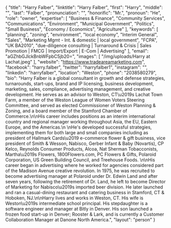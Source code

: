 {
  "title": "Harry Falber",
  "linktitle": "Harry Falber",
  "first": "Harry",
  "middle": "",
  "last": "Falber",
  "pronunciation": "",
  "honorific": "Mr.",
  "pronoun": "He",
  "role": "owner",
  "expertise": [
    "Business & Finance",
    "Community Services",
    "Communications",
    "Environment",
    "Municipal Government",
    "Politics",
    "Small Business",
    "Economy / Economics",
    "Agriculture"
  ],
  "keywords": [
    "planning",
    "zoning",
    "environment",
    "local economy",
    "Interim General",
    "Sales",
    "Marketing Mgmt - Int. & domestic | local government",
    "FCPA",
    "UK BA2010",
    "due-diligence consulting | Turnaround & Crisis | Sales Promotion | FMCG | Import/Export | E-Com | Advertising"
  ],
  "email": "aGZhbGJlckBnbWFpbC5jb20=",
  "images": [
    "/img/uploads/Harry at Lachat.jpeg"
  ],
  "website": "https://www.tradeareamarketing.com",
  "facebook": "harry.falber",
  "twitter": "harryfalber1",
  "instagram": "",
  "linkedin": "harryfalber",
  "location": "Weston",
  "phone": "2038580279",
  "bio": "Harry Falber is a global consultant in growth and defense strategies, turnarounds, start-ups, brand and IP licensing, business development, marketing, sales, compliance, advertising management, and creative development.  He serves as an advisor to Weston, CT\u2019s Lachat Town Farm, a member of the Weston League of Women Voters Steering Committee, and served as elected Commissioner of Weston Planning & Zoning, and a board member of the Stamford Chamber of Commerce.\n\nHis career includes positions as an interim international country and regional manager working throughout Asia, the EU, Eastern Europe, and the Americas.\n \nHe's developed successful strategies, implementing them for both large and small companies including as president of Hallmark Cards\u2019 e-commerce flower & gift business, vice president of Smith & Wesson, Nabisco, Gerber Infant & Baby (Novartis), CP Kelco, Reynolds Consumer Products, Alcoa, Nat Sherman Tobacconists, Martha\u2019s Flowers, 1800Flowers.com, PC Flowers & Gifts, Polaroid Corporation, US Green Building Council, and Treehouse Foods. \n\nHis career began in advertising where he worked for agencies considered part of the Madison Avenue creative revolution. In 1975, he was recruited to become advertising manager at Polaroid under Dr. Edwin Land and after seven years, following the retirement of Dr. Land, he left to become Director of Marketing for Nabisco\u2019s imported beer division. He later launched and ran a casual-dining restaurant and catering business in Stamford, CT & Hoboken, NJ.\n\nHarry lives and works in Weston, CT. His wife is Weston\u2019s intermediate school principal. His stepdaughter is a software engineer and manager at Bitly in Denver. His son launched a frozen food start-up in Denver; Rooster & Lark, and is currently a Customer Collaboration Manager at Danone North America.",
  "layout": "person"
}
